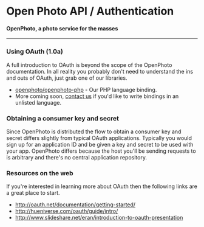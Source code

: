 Open Photo API / Authentication
=======================
#### OpenPhoto, a photo service for the masses

----------------------------------------

### Using OAuth (1.0a)

A full introduction to OAuth is beyond the scope of the OpenPhoto documentation.
In all reality you probably don't need to understand the ins and outs of OAuth, just grab one of our libraries.

* <a href="https://github.com/openphoto/openphoto-php">openphoto/openphoto-php</a> - Our PHP language binding.
* More coming soon, <a href="mailto:hello@openphoto.me">contact us</a> if you'd like to write bindings in an unlisted language.

### Obtaining a consumer key and secret

Since OpenPhoto is distributed the flow to obtain a consumer key and secret differs slightly from typical OAuth applications.
Typically you would sign up for an application ID and be given a key and secret to be used with your app.
OpenPhoto differs because the host you'll be sending requests to is arbitrary and there's no central application repository.

### Resources on the web

If you're interested in learning more about OAuth then the following links are a great place to start.

* http://oauth.net/documentation/getting-started/
* http://hueniverse.com/oauth/guide/intro/
* http://www.slideshare.net/eran/introduction-to-oauth-presentation
